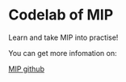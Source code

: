 # Codelab of MIP

Learn and take MIP into practise!

You can get more infomation on:


[MIP github](https://github.com/mipengine/mip2)

